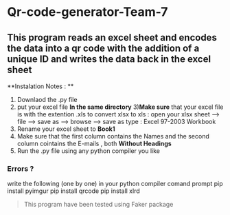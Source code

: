 # Qr-code-generator-Team-7

## This program reads an excel sheet and encodes the data into a qr code with the addition of a unique ID and writes the data back in  the excel sheet

**Instalation Notes : **

1) Downlaod the .py file
2) put your excel file **In the same directory**
3)**Make sure** that your excel file is with the extention .xls
to convert xlsx to xls :  open your xlsx sheet --> file --> save as --> browse --> save as type : Excel 97-2003 Workbook
4) Rename your excel sheet to **Book1**
5) Make sure that the first column contains the Names and the second column cointains the E-mails , both **Without Headings**
6) Run the .py file using any python compiler you like

### **Errors ?**
write the following (one by one) in your python compiler comand prompt
pip install pyimgur
pip install qrcode
pip install xlrd

> This program have been tested using Faker package 
